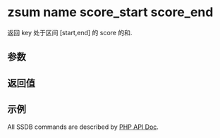 # zsum name score_start score_end

返回 key 处于区间 [start,end] 的 score 的和.

## 参数

## 返回值

## 示例

All SSDB commands are described by [PHP API Doc](https://ssdb.io/docs/php/).
